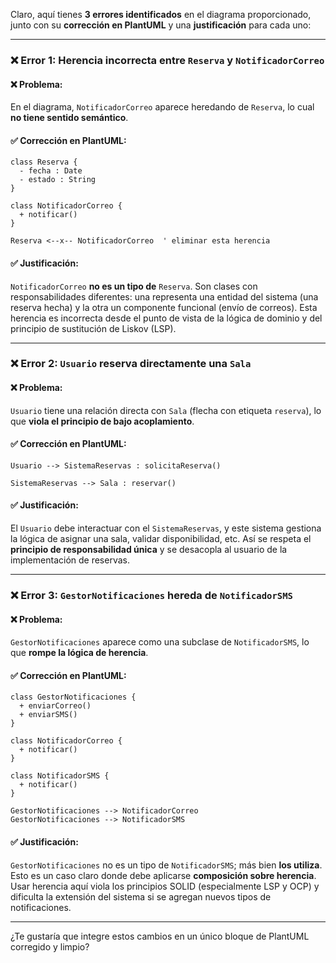 Claro, aquí tienes **3 errores identificados** en el diagrama proporcionado, junto con su **corrección en PlantUML** y una **justificación** para cada uno:

---

### ❌ **Error 1: Herencia incorrecta entre `Reserva` y `NotificadorCorreo`**

#### ❌ Problema:

En el diagrama, `NotificadorCorreo` aparece heredando de `Reserva`, lo cual **no tiene sentido semántico**.

#### ✅ Corrección en PlantUML:

```plantuml
class Reserva {
  - fecha : Date
  - estado : String
}

class NotificadorCorreo {
  + notificar()
}

Reserva <--x-- NotificadorCorreo  ' eliminar esta herencia
```

#### ✅ Justificación:

`NotificadorCorreo` **no es un tipo de** `Reserva`. Son clases con responsabilidades diferentes: una representa una entidad del sistema (una reserva hecha) y la otra un componente funcional (envío de correos). Esta herencia es incorrecta desde el punto de vista de la lógica de dominio y del principio de sustitución de Liskov (LSP).

---

### ❌ **Error 2: `Usuario` reserva directamente una `Sala`**

#### ❌ Problema:

`Usuario` tiene una relación directa con `Sala` (flecha con etiqueta `reserva`), lo que **viola el principio de bajo acoplamiento**.

#### ✅ Corrección en PlantUML:

```plantuml
Usuario --> SistemaReservas : solicitaReserva()

SistemaReservas --> Sala : reservar()
```

#### ✅ Justificación:

El `Usuario` debe interactuar con el `SistemaReservas`, y este sistema gestiona la lógica de asignar una sala, validar disponibilidad, etc. Así se respeta el **principio de responsabilidad única** y se desacopla al usuario de la implementación de reservas.

---

### ❌ **Error 3: `GestorNotificaciones` hereda de `NotificadorSMS`**

#### ❌ Problema:

`GestorNotificaciones` aparece como una subclase de `NotificadorSMS`, lo que **rompe la lógica de herencia**.

#### ✅ Corrección en PlantUML:

```plantuml
class GestorNotificaciones {
  + enviarCorreo()
  + enviarSMS()
}

class NotificadorCorreo {
  + notificar()
}

class NotificadorSMS {
  + notificar()
}

GestorNotificaciones --> NotificadorCorreo
GestorNotificaciones --> NotificadorSMS
```

#### ✅ Justificación:

`GestorNotificaciones` no es un tipo de `NotificadorSMS`; más bien **los utiliza**. Esto es un caso claro donde debe aplicarse **composición sobre herencia**. Usar herencia aquí viola los principios SOLID (especialmente LSP y OCP) y dificulta la extensión del sistema si se agregan nuevos tipos de notificaciones.

---

¿Te gustaría que integre estos cambios en un único bloque de PlantUML corregido y limpio?
